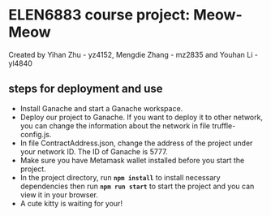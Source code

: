 #  ELEN6883 course project: Meow-Meow
Created by Yihan Zhu - yz4152, Mengdie Zhang - mz2835 and Youhan Li - yl4840 

## steps for deployment and use

- Install Ganache and start a Ganache workspace.
- Deploy our project to Ganache. If you want to deploy it to other network, you can change the information about the network in file truffle-config.js.
- In file ContractAddress.json, change the address of the project under your network ID. The ID of Ganache is 5777.
- Make sure you have Metamask wallet installed before you start the project.
- In the project directory, run **`npm install`** to install necessary dependencies then run **`npm run start`** to start the project and you can view it in your browser. 
- A cute kitty is waiting for your!
